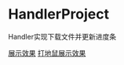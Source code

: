 # HandlerProject
Handler实现下载文件并更新进度条

[展示效果](https://img-blog.csdn.net/20180702161905229?watermark/2/text/aHR0cHM6Ly9ibG9nLmNzZG4ubmV0L3FxXzM2MjMyNjEx/font/5a6L5L2T/fontsize/400/fill/I0JBQkFCMA==/dissolve/70)
[打地鼠展示效果](https://img-blog.csdn.net/20180702174551594?watermark/2/text/aHR0cHM6Ly9ibG9nLmNzZG4ubmV0L3FxXzM2MjMyNjEx/font/5a6L5L2T/fontsize/400/fill/I0JBQkFCMA==/dissolve/70)
